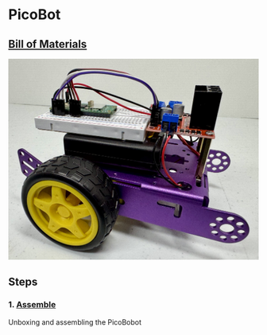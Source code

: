# PicoBot


## [Bill of Materials](BillofMaterials.md)

<img src="https://github.com/stemoutreach/PicoBot/blob/main/zzimages/PicoBot21.jpg" width="600" > 

## Steps

### 1. [Assemble](1-Assemble/README.md) 
Unboxing and assembling the PicoBobot

